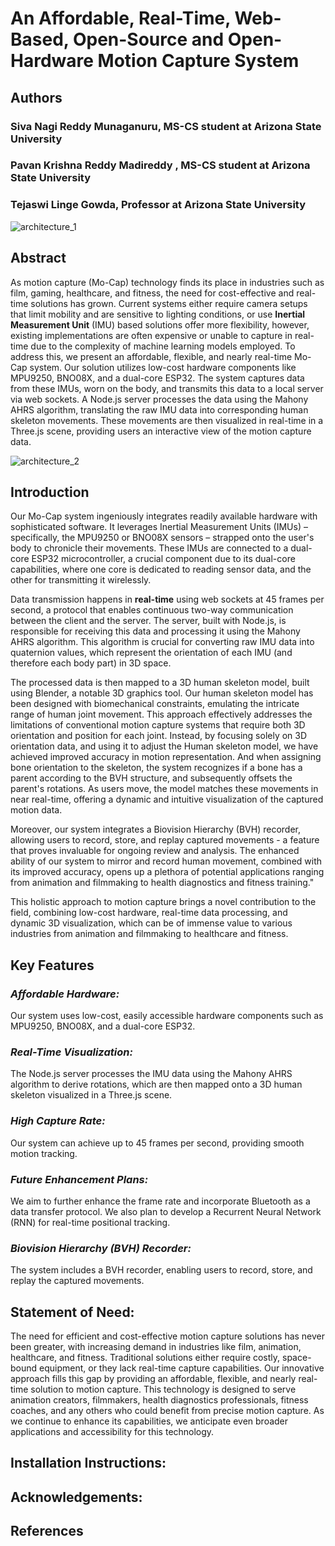 # An Affordable, Real-Time, Web-Based, Open-Source and Open-Hardware Motion Capture System

## **Authors**

### Siva Nagi Reddy Munaganuru, MS-CS student at Arizona State University

### Pavan Krishna Reddy Madireddy , MS-CS student at Arizona State University

### Tejaswi Linge Gowda, Professor at Arizona State University


![architecture_1](https://github.com/Mesquite-Mocap/about.mesquite.cc/assets/110155812/91e38e99-c0b8-406f-a594-c420e26e78cf)


## **Abstract**

As motion capture (Mo-Cap) technology finds its place in industries such as film, gaming, healthcare, and fitness, the need for cost-effective and real-time solutions has grown. Current systems either require camera setups that limit mobility and are sensitive to lighting conditions, or use **Inertial Measurement Unit** (IMU) based solutions offer more flexibility, however, existing implementations are often expensive or unable to capture in real-time due to the complexity of machine learning models employed. To address this, we present an affordable, flexible, and nearly real-time Mo-Cap system. Our solution utilizes low-cost hardware components like MPU9250, BNO08X, and a dual-core ESP32. The system captures data from these IMUs, worn on the body, and transmits this data to a local server via web sockets. A Node.js server processes the data using the Mahony AHRS algorithm, translating the raw IMU data into corresponding human skeleton movements. These movements are then visualized in real-time in a Three.js scene, providing users an interactive view of the motion capture data.


![architecture_2](https://github.com/Mesquite-Mocap/about.mesquite.cc/assets/110155812/40c57f29-0b9d-4b1a-a02e-fce461a0b614)



## **Introduction**

Our Mo-Cap system ingeniously integrates readily available hardware with sophisticated software. It leverages Inertial Measurement Units (IMUs) – specifically, the MPU9250 or BNO08X sensors – strapped onto the user's body to chronicle their movements. These IMUs are connected to a dual-core ESP32 microcontroller, a crucial component due to its dual-core capabilities, where one core is dedicated to reading sensor data, and the other for transmitting it wirelessly.

Data transmission happens in **real-time** using web sockets at 45 frames per second, a protocol that enables continuous two-way communication between the client and the server. The server, built with Node.js, is responsible for receiving this data and processing it using the Mahony AHRS algorithm. This algorithm is crucial for converting raw IMU data into quaternion values, which represent the orientation of each IMU (and therefore each body part) in 3D space.

The processed data is then mapped to a 3D human skeleton model, built using Blender, a notable 3D graphics tool. Our human skeleton model has been designed with biomechanical constraints, emulating the intricate range of human joint movement. This approach effectively addresses the limitations of conventional motion capture systems that require both 3D orientation and position for each joint. Instead, by focusing solely on 3D orientation data, and using it to adjust the Human skeleton model, we have achieved improved accuracy in motion representation. And when assigning bone orientation to the skeleton, the system recognizes if a bone has a parent according to the BVH structure, and subsequently offsets the parent's rotations. As users move, the model matches these movements in near real-time, offering a dynamic and intuitive visualization of the captured motion data.

Moreover, our system integrates a Biovision Hierarchy (BVH) recorder, allowing users to record, store, and replay captured movements - a feature that proves invaluable for ongoing review and analysis. The enhanced ability of our system to mirror and record human movement, combined with its improved accuracy, opens up a plethora of potential applications ranging from animation and filmmaking to health diagnostics and fitness training."

This holistic approach to motion capture brings a novel contribution to the field, combining low-cost hardware, real-time data processing, and dynamic 3D visualization, which can be of immense value to various industries from animation and filmmaking to healthcare and fitness.

## **Key Features**

### *Affordable Hardware:* 

Our system uses low-cost, easily accessible hardware components such as MPU9250, BNO08X, and a dual-core ESP32.

### *Real-Time Visualization:* 

The Node.js server processes the IMU data using the Mahony AHRS algorithm to derive rotations, which are then mapped onto a 3D human skeleton visualized in a Three.js scene.

### *High Capture Rate:*

Our system can achieve up to 45 frames per second, providing smooth motion tracking.

### *Future Enhancement Plans:*

We aim to further enhance the frame rate and incorporate Bluetooth as a data transfer protocol. We also plan to develop a Recurrent Neural Network (RNN) for real-time positional tracking.

### *Biovision Hierarchy (BVH) Recorder:*

The system includes a BVH recorder, enabling users to record, store, and replay the captured movements.

## **Statement of Need:**

The need for efficient and cost-effective motion capture solutions has never been greater, with increasing demand in industries like film, animation, healthcare, and fitness. Traditional solutions either require costly, space-bound equipment, or they lack real-time capture capabilities. Our innovative approach fills this gap by providing an affordable, flexible, and nearly real-time solution to motion capture. This technology is designed to serve animation creators, filmmakers, health diagnostics professionals, fitness coaches, and any others who could benefit from precise motion capture. As we continue to enhance its capabilities, we anticipate even broader applications and accessibility for this technology.

## **Installation Instructions:**

## **Acknowledgements:**

## **References**

